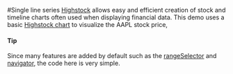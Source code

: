 #Single line series
[Highstock](https://www.highcharts.com/products/highstock/) allows easy and efficient creation of stock and timeline charts often used when displaying financial data. This demo uses a basic [Highstock chart](https://www.highcharts.com/docs/chart-concepts/understanding-highstock) to visualize the AAPL stock price,   
#### Tip
Since many features are added by default such as the [rangeSelector](https://api.highcharts.com/highstock/rangeSelector) and [navigator](https://api.highcharts.com/highstock/navigator), the code here is very simple.

